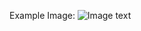 Example Image:
![Image text](https://raw.github.com/Hyacinth/repositpry/master/ComputerRoomStorageManagementSystemBasedOn.Net/imgFile/t1.png)
